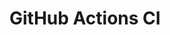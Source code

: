# GitHub Actions CI












































































































































































































































































































































































































































































































































































































































































































































































































































































































































































































































































































































































































































































































































































































































































































































































































































































































































































































































































































































































































































































































































































































































































































































































































































































































































































































































































































































































































